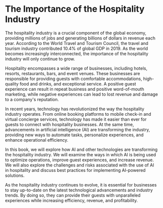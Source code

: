 The Importance of the Hospitality Industry
========================================================

The hospitality industry is a crucial component of the global economy, providing millions of jobs and generating billions of dollars in revenue each year. According to the World Travel and Tourism Council, the travel and tourism industry contributed 10.4% of global GDP in 2019. As the world becomes increasingly interconnected, the importance of the hospitality industry will only continue to grow.

Hospitality encompasses a wide range of businesses, including hotels, resorts, restaurants, bars, and event venues. These businesses are responsible for providing guests with comfortable accommodations, high-quality food and drinks, and exceptional service. A positive guest experience can result in repeat business and positive word-of-mouth marketing, while negative experiences can lead to lost revenue and damage to a company's reputation.

In recent years, technology has revolutionized the way the hospitality industry operates. From online booking platforms to mobile check-in and virtual concierge services, technology has made it easier than ever for guests to connect with hospitality businesses. At the same time, advancements in artificial intelligence (AI) are transforming the industry, providing new ways to automate tasks, personalize experiences, and enhance operational efficiency.

In this book, we will explore how AI and other technologies are transforming the hospitality industry. We will examine the ways in which AI is being used to optimize operations, improve guest experiences, and increase revenue. We will also explore the challenges and risks associated with the use of AI in hospitality and discuss best practices for implementing AI-powered solutions.

As the hospitality industry continues to evolve, it is essential for businesses to stay up-to-date on the latest technological advancements and industry trends. By doing so, they can provide their guests with unparalleled experiences while increasing efficiency, revenue, and profitability.
